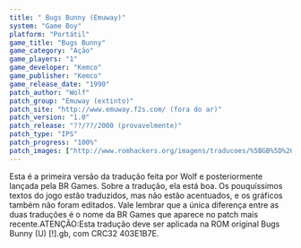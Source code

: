 ```yaml
---
title: " Bugs Bunny (Emuway)"
system: "Game Boy"
platform: "Portátil"
game_title: "Bugs Bunny"
game_category: "Ação"
game_players: "1"
game_developer: "Kemco"
game_publisher: "Kemco"
game_release_date: "1990"
patch_author: "Wolf"
patch_group: "Emuway (extinto)"
patch_site: "http://www.emuway.f2s.com/ (fora do ar)"
patch_version: "1.0"
patch_release: "??/??/2000 (provavelmente)"
patch_type: "IPS"
patch_progress: "100%"
patch_images: ["http://www.romhackers.org/imagens/traducoes/%5BGB%5D%20Bugs%20Bunny%20-%20Emuway%20-%2001.png","http://www.romhackers.org/imagens/traducoes/%5BGB%5D%20Bugs%20Bunny%20-%20Emuway%20-%2002.png","http://www.romhackers.org/imagens/traducoes/%5BGB%5D%20Bugs%20Bunny%20-%20Emuway%20-%2003.png"]
---
```

Esta é a primeira versão da tradução feita por Wolf e posteriormente lançada pela BR Games. Sobre a tradução, ela está boa. Os pouquíssimos textos do jogo estão traduzidos, mas não estão acentuados, e os gráficos também não foram editados. Vale lembrar que a única diferença entre as duas traduções é o nome da BR Games que aparece no patch mais recente.ATENÇÃO:Esta tradução deve ser aplicada na ROM original Bugs Bunny (U) [!].gb, com CRC32 403E1B7E.
